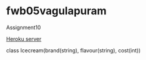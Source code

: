 # fwb05vagulapuram
Assignment10

[Heroku server](https://fwb05vagulapuram.herokuapp.com/)

class Icecream(brand(string), flavour(string), cost(int))
